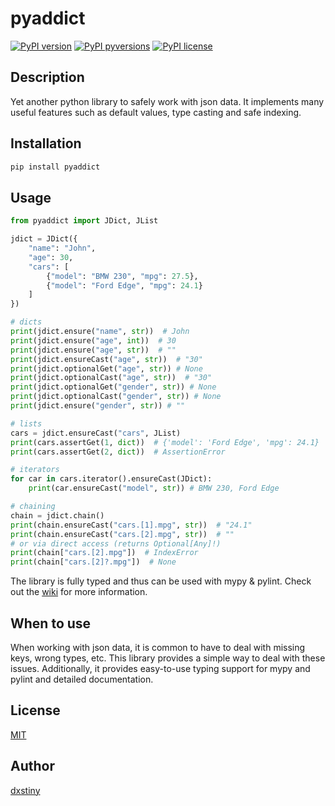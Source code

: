 # pyaddict

[![PyPI version](https://badge.fury.io/py/pyaddict.svg)](https://badge.fury.io/py/pyaddict)
[![PyPI pyversions](https://img.shields.io/pypi/pyversions/pyaddict.svg)](https://pypi.python.org/pypi/pyaddict/)
[![PyPI license](https://img.shields.io/pypi/l/pyaddict.svg)](https://pypi.python.org/pypi/pyaddict/)

## Description
Yet another python library to safely work with json data. It implements many useful features such as default values, type casting and safe indexing.

## Installation
```bash
pip install pyaddict
```

## Usage
```python
from pyaddict import JDict, JList

jdict = JDict({
    "name": "John",
    "age": 30,
    "cars": [
        {"model": "BMW 230", "mpg": 27.5},
        {"model": "Ford Edge", "mpg": 24.1}
    ]
})

# dicts
print(jdict.ensure("name", str))  # John
print(jdict.ensure("age", int))  # 30
print(jdict.ensure("age", str))  # ""
print(jdict.ensureCast("age", str))  # "30"
print(jdict.optionalGet("age", str)) # None
print(jdict.optionalCast("age", str))  # "30"
print(jdict.optionalGet("gender", str)) # None
print(jdict.optionalCast("gender", str)) # None
print(jdict.ensure("gender", str)) # ""

# lists
cars = jdict.ensureCast("cars", JList)
print(cars.assertGet(1, dict))  # {'model': 'Ford Edge', 'mpg': 24.1}
print(cars.assertGet(2, dict))  # AssertionError

# iterators
for car in cars.iterator().ensureCast(JDict):
    print(car.ensureCast("model", str)) # BMW 230, Ford Edge

# chaining
chain = jdict.chain()
print(chain.ensureCast("cars.[1].mpg", str))  # "24.1"
print(chain.ensureCast("cars.[2].mpg", str))  # ""
# or via direct access (returns Optional[Any]!)
print(chain["cars.[2].mpg"])  # IndexError
print(chain["cars.[2]?.mpg"])  # None
```

The library is fully typed and thus can be used with mypy & pylint. Check out the [wiki](https://github.com/dxstiny/pyaddict/wiki) for more information.

## When to use
When working with json data, it is common to have to deal with missing keys, wrong types, etc. This library provides a simple way to deal with these issues. Additionally, it provides easy-to-use typing support for mypy and pylint and detailed documentation.

## License
[MIT](LICENSE)

## Author
[dxstiny](https://github.com/dxstiny)
